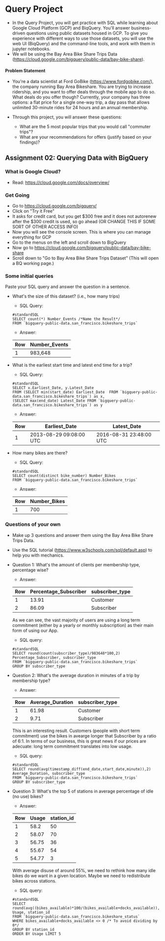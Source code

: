 # Query Project
- In the Query Project, you will get practice with SQL while learning about Google Cloud Platform (GCP) and BiqQuery. You'll answer business-driven questions using public datasets housed in GCP. To give you experience with different ways to use those datasets, you will use the web UI (BiqQuery) and the command-line tools, and work with them in jupyter notebooks.
- We will be using the Bay Area Bike Share Trips Data (https://cloud.google.com/bigquery/public-data/bay-bike-share). 

#### Problem Statement
- You're a data scientist at Ford GoBike (https://www.fordgobike.com/), the company running Bay Area Bikeshare. You are trying to increase ridership, and you want to offer deals through the mobile app to do so. What deals do you offer though? Currently, your company has three options: a flat price for a single one-way trip, a day pass that allows unlimited 30-minute rides for 24 hours and an annual membership. 

- Through this project, you will answer these questions: 
  * What are the 5 most popular trips that you would call "commuter trips"?
  * What are your recommendations for offers (justify based on your findings)?


## Assignment 02: Querying Data with BigQuery

### What is Google Cloud?
- Read: https://cloud.google.com/docs/overview/

### Get Going

- Go to https://cloud.google.com/bigquery/
- Click on "Try it Free"
- It asks for credit card, but you get $300 free and it does not autorenew after the $300 credit is used, so go ahead (OR CHANGE THIS IF SOME SORT OF OTHER ACCESS INFO)
- Now you will see the console screen. This is where you can manage everything for GCP
- Go to the menus on the left and scroll down to BigQuery
- Now go to https://cloud.google.com/bigquery/public-data/bay-bike-share 
- Scroll down to "Go to Bay Area Bike Share Trips Dataset" (This will open a BQ working page.)


### Some initial queries
Paste your SQL query and answer the question in a sentence.

- What's the size of this dataset? (i.e., how many trips)
   * SQL Query:
   
   ```{SQL}
   #standardSQL
   SELECT count(*) Number_Events /*Name the Result*/
   FROM `bigquery-public-data.san_francisco.bikeshare_trips`
   ```
   * Answer:
   
  Row  | Number_Events
  --- | -------------
  1  | 983,648


- What is the earliest start time and latest end time for a trip?
   * SQL Query:
   
   ```{SQL}
   #standardSQL
   SELECT x.Earliest_Date, y.Latest_Date
   FROM (SELECT min(start_date) Earliest_Date  FROM `bigquery-public-data.san_francisco.bikeshare_trips`) as x, 
   (SELECT max(end_date) Latest_Date FROM `bigquery-public-data.san_francisco.bikeshare_trips`) as y
   ```
   
   * Answer:
   
  Row  | Earliest_Date | Latest_Date
  --- | -------------------------- | --------------------------
  1  | 2013-08-29 09:08:00 UTC | 2016-08-31 23:48:00 UTC

- How many bikes are there?
   * SQL Query:
   
   ```{SQL}
   #standardSQL
   SELECT count(distinct bike_number) Number_Bikes
   FROM `bigquery-public-data.san_francisco.bikeshare_trips`
   ```
   * Answer:
   
  Row  | Number_Bikes
  --- | -------------
  1  | 700



### Questions of your own
- Make up 3 questions and answer them using the Bay Area Bike Share Trips Data.
- Use the SQL tutorial (https://www.w3schools.com/sql/default.asp) to help you with mechanics.

- Question 1: What's the amount of clients per membership type, percentage wise?
  * Answer:
  
  Row  | Percentage_Subscriber | subscriber_type
  --- | -------------------------- | --------------------------
  1  | 13.91 | Customer
  2 | 86.09 | Subscriber
  
  As we can see, the vast majority of users are using a long term commitment (either by a yearly or monthly subscription) as their main form of using our App. 
  
  * SQL query:
  
   ```{SQL}
   #standardSQL
   SELECT round(count(subscriber_type)/983648*100,2) Percentage_Subscriber, subscriber_type
   FROM `bigquery-public-data.san_francisco.bikeshare_trips`
   GROUP BY subscriber_type
   ```  

- Question 2: What's the average duration in minutes of a trip by membership type?
  * Answer:
  
  Row  | Average_Duration | subscriber_type
  --- | -------------------------- | --------------------------
  1  | 61.98 | Customer
  2 | 9.71 | Subscriber
  
  This is an interesting result. Customers (people with short term commitment) use the bikes in avearge longer that Subscriber by a ratio of 6:1. In terms of our business, this is great news if our prices are adecuate: long term commitment translates into low usage.
  
  
  * SQL query:
  
   ```{SQL}
   #standardSQL
   SELECT round(avg(timestamp_diff(end_date,start_date,minute)),2) Average_Duration, subscriber_type 
   FROM `bigquery-public-data.san_francisco.bikeshare_trips`
   GROUP BY subscriber_type 
   ```  
  

- Question 3: What's the top 5 of stations in average percentage of idle (no use) bikes? 
  * Answer:
  
  Row  | Usage | station_id
  --- | ------------- | -------------
  1  | 58.2 | 50
  2 | 58.07 | 70
  3 | 56.75 | 36
  4 | 55.67 | 54
  5 | 54.77 | 3
  
  With average disuse of around 55%, we need to rethink how many idle bikes do we want in a given location. Maybe we need to redistribute bikes across stations. 
  
  
  * SQL query:
  
   ```{SQL}
   #standardSQL
   SELECT round(avg((bikes_available)*100/(bikes_available+docks_available)),2) Usage, station_id 
   FROM `bigquery-public-data.san_francisco.bikeshare_status`
   WHERE bikes_available+docks_available <> 0 /* To avoid dividing by 0*/
   GROUP BY station_id 
   ORDER BY Usage LIMIT 5
   ```



